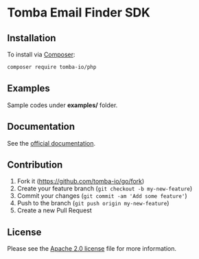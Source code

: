 # Tomba Email Finder SDK

## Installation

To install via [Composer](http://getcomposer.org/):

```bash
composer require tomba-io/php
```

## Examples

Sample codes under **examples/** folder.

## Documentation

See the [official documentation](https://ipfinder.io/docs).

## Contribution

1. Fork it (<https://github.com/tomba-io/go/fork>)
2. Create your feature branch (`git checkout -b my-new-feature`)
3. Commit your changes (`git commit -am 'Add some feature'`)
4. Push to the branch (`git push origin my-new-feature`)
5. Create a new Pull Request

## License

Please see the [Apache 2.0 license](http://www.apache.org/licenses/LICENSE-2.0.html) file for more information.
